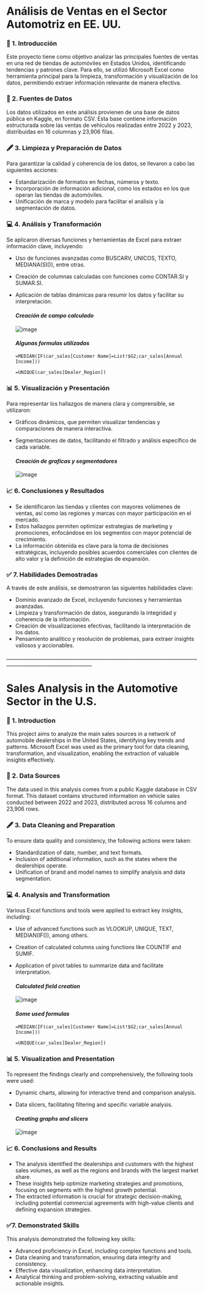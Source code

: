 # Análisis de Ventas en el Sector Automotriz en EE. UU.
### 📝 1. Introducción
Este proyecto tiene como objetivo analizar las principales fuentes de ventas en una red de tiendas de automóviles en Estados Unidos, identificando tendencias y patrones clave. Para ello, se utilizó Microsoft Excel como herramienta principal para la limpieza, transformación y visualización de los datos, permitiendo extraer información relevante de manera efectiva.

### 📂 2. Fuentes de Datos

Los datos utilizados en este análisis provienen de una base de datos pública en Kaggle, en formato CSV. Esta base contiene información estructurada sobre las ventas de vehículos realizadas entre 2022 y 2023, distribuidas en 16 columnas y 23,906 filas.

### 🖋️ 3. Limpieza y Preparación de Datos

Para garantizar la calidad y coherencia de los datos, se llevaron a cabo las siguientes acciones:
- Estandarización de formatos en fechas, números y texto.
- Incorporación de información adicional, como los estados en los que operan las tiendas de automóviles.
- Unificación de marca y modelo para facilitar el análisis y la segmentación de datos.

### 💻 4. Análisis y Transformación

Se aplicaron diversas funciones y herramientas de Excel para extraer información clave, incluyendo:
- Uso de funciones avanzadas como BUSCARV, UNICOS, TEXTO, MEDIANA(SI()), entre otras.
- Creación de columnas calculadas con funciones como CONTAR.SI y SUMAR.SI.
- Aplicación de tablas dinámicas para resumir los datos y facilitar su interpretación.

    #### *Creación de campo calculado*
   
  ![image](https://github.com/user-attachments/assets/35da696b-36dd-4163-874a-2c70ae334111)


    #### *Algunas formulas utilizadas* 

    `=MEDIAN(IF(car_sales[Customer Name]=List!$G2;car_sales[Annual Income]))`

    `=UNIQUE(car_sales[Dealer_Region])`



### 📊 5. Visualización y Presentación

Para representar los hallazgos de manera clara y comprensible, se utilizaron:
- Gráficos dinámicos, que permiten visualizar tendencias y comparaciones de manera interactiva.
- Segmentaciones de datos, facilitando el filtrado y análisis específico de cada variable.

    #### *Creación de graficas y segmentadores*
     ![image](https://github.com/user-attachments/assets/f58ae79c-8ed5-43f9-a5cb-f5344ecc1c71)


### 📈 6. Conclusiones y Resultados
- Se identificaron las tiendas y clientes con mayores volúmenes de ventas, así como las regiones y marcas con mayor participación en el mercado.
- Estos hallazgos permiten optimizar estrategias de marketing y promociones, enfocándose en los segmentos con mayor potencial de crecimiento.
- La información obtenida es clave para la toma de decisiones estratégicas, incluyendo posibles acuerdos comerciales con clientes de alto valor y la definición de estrategias de expansión.

### ✅ 7. Habilidades Demostradas

A través de este análisis, se demostraron las siguientes habilidades clave:

- Dominio avanzado de Excel, incluyendo funciones y herramientas avanzadas.
- Limpieza y transformación de datos, asegurando la integridad y coherencia de la información.
- Creación de visualizaciones efectivas, facilitando la interpretación de los datos.
- Pensamiento analítico y resolución de problemas, para extraer insights valiosos y accionables.

\_________________________________________________________________________________________________________________




# Sales Analysis in the Automotive Sector in the U.S.

### 📝 1. Introduction

This project aims to analyze the main sales sources in a network of automobile dealerships in the United States, identifying key trends and patterns. Microsoft Excel was used as the primary tool for data cleaning, transformation, and visualization, enabling the extraction of valuable insights effectively.

### 📂 2. Data Sources

The data used in this analysis comes from a public Kaggle database in CSV format. This dataset contains structured information on vehicle sales conducted between 2022 and 2023, distributed across 16 columns and 23,906 rows.

### 🖋️ 3. Data Cleaning and Preparation

To ensure data quality and consistency, the following actions were taken:
- Standardization of date, number, and text formats.
- Inclusion of additional information, such as the states where the dealerships operate.
- Unification of brand and model names to simplify analysis and data segmentation.

### 💻 4. Analysis and Transformation

Various Excel functions and tools were applied to extract key insights, including:
- Use of advanced functions such as VLOOKUP, UNIQUE, TEXT, MEDIAN(IF()), among others.
- Creation of calculated columns using functions like COUNTIF and SUMIF.
- Application of pivot tables to summarize data and facilitate interpretation.


    #### *Calculated field creation*

   ![image](https://github.com/user-attachments/assets/0cbe88c4-c6f1-49a7-a065-c7b4b55c13bd)

    #### *Some used formulas* 

    `=MEDIAN(IF(car_sales[Customer Name]=List!$G2;car_sales[Annual Income]))`

    `=UNIQUE(car_sales[Dealer_Region])`


### 📊 5. Visualization and Presentation

To represent the findings clearly and comprehensively, the following tools were used:
- Dynamic charts, allowing for interactive trend and comparison analysis.
- Data slicers, facilitating filtering and specific variable analysis.

    #### *Creating graphs and slicers*
    ![image](https://github.com/user-attachments/assets/05a676cd-bb48-4161-8d55-3ea4e39cfc03)


### 📈 6. Conclusions and Results
- The analysis identified the dealerships and customers with the highest sales volumes, as well as the regions and brands with the largest market share.
- These insights help optimize marketing strategies and promotions, focusing on segments with the highest growth potential.
- The extracted information is crucial for strategic decision-making, including potential commercial agreements with high-value clients and defining expansion strategies.

### ✅7. Demonstrated Skills

This analysis demonstrated the following key skills:

- Advanced proficiency in Excel, including complex functions and tools.
- Data cleaning and transformation, ensuring data integrity and consistency.
- Effective data visualization, enhancing data interpretation.
- Analytical thinking and problem-solving, extracting valuable and actionable insights.
